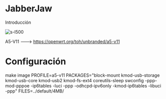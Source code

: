 # JabberJaw
Introducción

![s-l500](https://user-images.githubusercontent.com/103136876/200192669-73cf2821-b5cb-43b6-97fc-d6e4e6e7033a.jpg)

A5-V11 ---> https://openwrt.org/toh/unbranded/a5-v11

# Configuración

make image PROFILE=a5-v11 PACKAGES="block-mount kmod-usb-storage kmod-usb-core kmod-usb2 kmod-fs-ext4 coreutils-sleep swconfig -ppp-mod-pppoe -ip6tables -luci -ppp -odhcpd-ipv6only -kmod-ip6tables -libuci -ppp" FILES=../default/4MB/

